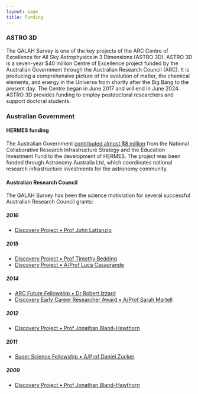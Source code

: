 ```yaml
---
layout: page
title: Funding
---
```


### ASTRO 3D

The GALAH Survey is one of the key projects of the ARC Centre of Excellence for All Sky Astrophysics in 3 Dimensions (ASTRO 3D). ASTRO 3D is a seven-year $40 million Centre of Excellence project funded by the Australian Government through the Australian Research Council (ARC). It is producing a comprehensive picture of the evolution of matter, the chemical elements, and energy in the Universe from shortly after the Big Bang to the present day. The Centre began in June 2017 and will end in June 2024. ASTRO 3D provides funding to employ postdoctoral researchers and support doctoral students.

### Australian Government

#### HERMES funding
The Australian Government [contributed almost $8 million](https://www.minister.industry.gov.au/ministers/macfarlane/media-releases/new-13-million-research-tool-seek-milky-way-origins) from the National Collaborative Research Infrastructure Strategy and the Education Investment Fund to the development of HERMES. The project was been funded through Astronomy Australia Ltd, which coordinates national research infrastructure investments for the astronomy community.

#### Australian Research Council
The GALAH Survey has been the science motiviation for several successful Australian Research Council grants:

##### 2016
* [Discovery Project • Prof John Lattanzio](https://dataportal.arc.gov.au/NCGP/Web/Grant/Grant/DP160100637)

##### 2015
* [Discovery Project • Prof Timothy Bedding](https://dataportal.arc.gov.au/NCGP/Web/Grant/Grant/DP150104667)
* [Discovery Project • A/Prof Luca Casagrande](https://dataportal.arc.gov.au/NCGP/Web/Grant/Grant/DP150100250)

##### 2014
* [ARC Future Fellowship • Dr Robert Izzard](https://dataportal.arc.gov.au/NCGP/Web/Grant/Grant/FT140100794)
* [Discovery Early Career Researcher Award • A/Prof Sarah Martell](https://dataportal.arc.gov.au/NCGP/Web/Grant/Grant/DE140100598)

##### 2012
* [Discovery Project • Prof Jonathan Bland-Hawthorn](https://dataportal.arc.gov.au/NCGP/Web/Grant/Grant/DP120104562)

##### 2011
* [Super Science Fellowship • A/Prof Daniel Zucker](https://dataportal.arc.gov.au/NCGP/Web/Grant/Grant/FS110200035)

##### 2009
* [Discovery Project • Prof Jonathan Bland-Hawthorn](https://dataportal.arc.gov.au/NCGP/Web/Grant/Grant/DP0988751)
